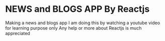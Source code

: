 # **NEWS and BLOGS APP By Reactjs**

Making a news and blogs app
I am doing this by watching a youtube video for learning purpose only
Any help or more about Reactjs is much appreciated 

